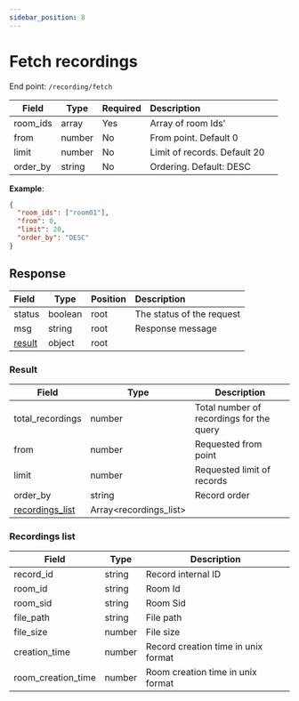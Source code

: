 ```yaml
---
sidebar_position: 8
---
```

# Fetch recordings

End point: `/recording/fetch`


| Field    | Type   | Required | Description                  |   |
| ---------- | -------- | ---------- | :----------------------------- | --- |
| room_ids | array  | Yes      | Array of room Ids'           |   |
| from     | number | No       | From point. Default 0        |   |
| limit    | number | No       | Limit of records. Default 20 |   |
| order_by | string | No       | Ordering. Default: DESC      |   |

**Example**:

```json
{
  "room_ids": ["room01"],
  "from": 0,
  "limit": 20,
  "order_by": "DESC"
}
```

## Response


| Field             | Type    | Position | Description               |
| :------------------ | --------- | ---------- | :-------------------------- |
| status            | boolean | root     | The status of the request |
| msg               | string  | root     | Response message          |
| [result](#result) | object  | root     |                           |

### Result


| Field                               | Type                   | Description                              |
| ------------------------------------- | ------------------------ | ------------------------------------------ |
| total_recordings                    | number                 | Total number of recordings for the query |
| from                                | number                 | Requested from point                     |
| limit                               | number                 | Requested limit of records               |
| order_by                            | string                 | Record order                             |
| [recordings_list](#recordings-list) | Array<recordings_list> |                                          |

### Recordings list


| Field              | Type   | Description                         |
| -------------------- | -------- | ------------------------------------- |
| record_id          | string | Record internal ID                  |
| room_id            | string | Room Id                             |
| room_sid           | string | Room Sid                            |
| file_path          | string | File path                           |
| file_size          | number | File size                           |
| creation_time      | number | Record creation time in unix format |
| room_creation_time | number | Room creation time in unix format   |
